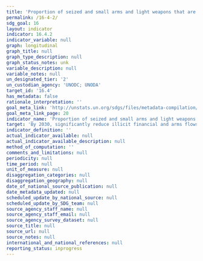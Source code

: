 ```yaml
---
title: 'Proportion of seized and small arms and light weapons that are recorded and traced, in accordance with international standards and legal instruments'
permalink: /16-4-2/
sdg_goal: 16
layout: indicator
indicator: 16.4.2
indicator_variable: null
graph: longitudinal
graph_title: null
graph_type_description: null
graph_status_notes: unk
variable_description: null
variable_notes: null
un_designated_tier: '2'
un_custodian_agency: 'UNODC; UNODA'
target_id: '16.4'
has_metadata: false
rationale_interpretation: ''
goal_meta_link: 'http://unstats.un.org/sdgs/files/metadata-compilation/Metadata-Goal-16.pdf'
goal_meta_link_page: 20
indicator_name: 'Proportion of seized and small arms and light weapons that are recorded and traced, in accordance with international standards and legal instruments'
target: 'By 2030, significantly reduce illicit financial and arms flows, strengthen the recovery and return of stolen assets and combat all forms of organized crime.'
indicator_definition: ''
actual_indicator_available: null
actual_indicator_available_description: null
method_of_computation: ''
comments_and_limitations: null
periodicity: null
time_period: null
unit_of_measure: null
disaggregation_categories: null
disaggregation_geography: null
date_of_national_source_publication: null
date_metadata_updated: null
scheduled_update_by_national_source: null
scheduled_update_by_SDG_team: null
source_agency_staff_name: null
source_agency_staff_email: null
source_agency_survey_dataset: null
source_title: null
source_url: null
source_notes: null
international_and_national_references: null
reporting_status: inprogress
---
```

